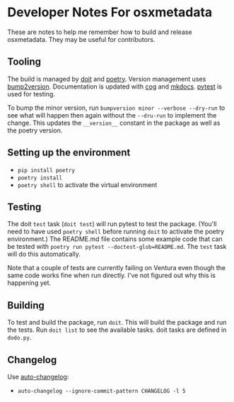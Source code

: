 # Developer Notes For osxmetadata

These are notes to help me remember how to build and release osxmetadata. They may be useful for contributors.

## Tooling

The build is managed by [doit](https://pydoit.org/) and [poetry](https://python-poetry.org/).  Version management uses [bump2version](https://github.com/c4urself/bump2version).  Documentation is updated with [cog](https://nedbatchelder.com/code/cog/) and [mkdocs](https://www.mkdocs.org/). [pytest](https://docs.pytest.org/en/stable/) is used for testing.

To bump the minor version, run `bumpversion minor --verbose --dry-run` to see what will happen then again without the `--dru-run` to implement the change. This updates the `__version__` constant in the package as well as the poetry version.

## Setting up the environment

- `pip install poetry`
- `poetry install`
- `poetry shell` to activate the virtual environment

## Testing

The doit `test` task (`doit test`) will run pytest to test the package. (You'll need to have used `poetry shell` before running `doit` to activate the poetry environment.) The README.md file contains some example code that can be tested with `poetry run pytest --doctest-glob=README.md`.  The `test` task will do this automatically.

Note that a couple of tests are currently failing on Ventura even though the same code works fine when run directly. I've not figured out why this is happening yet.

## Building

To test and build the package, run `doit`. This will build the package and run the tests.  Run `doit list` to see the available tasks.  doit tasks are defined in `dodo.py`.

## Changelog

Use [auto-changelog](https://github.com/cookpete/auto-changelog):

- `auto-changelog --ignore-commit-pattern CHANGELOG -l 5`
